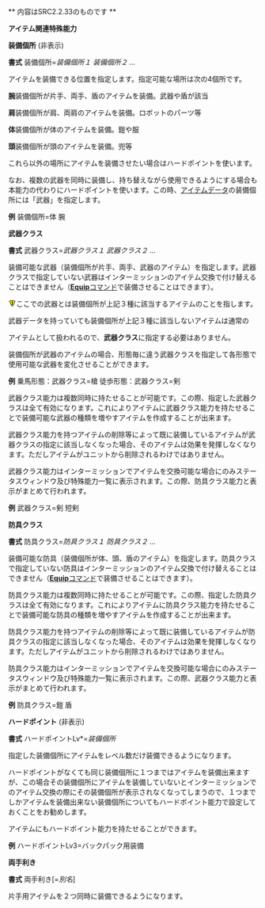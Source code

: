** 内容はSRC2.2.33のものです **

**アイテム関連特殊能力**

**装備個所** (非表示)

**書式** 装備個所=*装備個所１ 装備個所２ …*

アイテムを装備できる位置を指定します。指定可能な場所は次の4個所です。

**腕**装備個所が片手、両手、盾のアイテムを装備。武器や盾が該当

**肩**装備個所が肩、両肩のアイテムを装備。ロボットのパーツ等

**体**装備個所が体のアイテムを装備。鎧や服

**頭**装備個所が頭のアイテムを装備。兜等

これら以外の場所にアイテムを装備させたい場合はハードポイントを使います。

なお、複数の武器を同時に装備し、持ち替えながら使用できるようにする場合も本能力の代わりにハードポイントを使います。この時、[アイテムデータ](アイテムデータ.md)の装備個所には「武器」を指定します。

**例** 装備個所=体 腕

**武器クラス**

**書式** 武器クラス=*武器クラス１ 武器クラス２ …*

装備可能な武器（装備個所が片手、両手、武器のアイテム）を指定します。武器クラスで指定していない武器はインターミッションのアイテム交換で付け替えることはできません（[**Equip**コマンド](Equipコマンド.md)で装備させることはできます）。

![](./images/bm0.gif)ここでの武器とは装備個所が上記３種に該当するアイテムのことを指します。

武器データを持っていても装備個所が上記３種に該当しないアイテムは通常の

アイテムとして扱われるので、**武器クラス**に指定する必要はありません。

装備個所が武器のアイテムの場合、形態毎に違う武器クラスを指定して各形態で使用可能な武器を変化させることができます。

**例** 乗馬形態：武器クラス=槍  徒歩形態：武器クラス=剣

武器クラス能力は複数同時に持たせることが可能です。この際、指定した武器クラスは全て有効になります。これによりアイテムに武器クラス能力を持たせることで装備可能な武器の種類を増やすアイテムを作成することが出来ます。

武器クラス能力を持つアイテムの削除等によって既に装備しているアイテムが武器クラスの指定に該当しなくなった場合、そのアイテムは効果を発揮しなくなります。ただしアイテムがユニットから削除されるわけではありません。

武器クラス能力はインターミッションでアイテムを交換可能な場合にのみステータスウィンドウ及び特殊能力一覧に表示されます。この際、防具クラス能力と表示がまとめて行われます。

**例** 武器クラス=剣 短剣

**防具クラス**

**書式** 防具クラス=*防具クラス１ 防具クラス２ …*

装備可能な防具（装備個所が体、頭、盾のアイテム）を指定します。防具クラスで指定していない防具はインターミッションのアイテム交換で付け替えることはできません（[**Equip**コマンド](Equipコマンド.md)で装備させることはできます）。

防具クラス能力は複数同時に持たせることが可能です。この際、指定した防具クラスは全て有効になります。これによりアイテムに防具クラス能力を持たせることで装備可能な防具の種類を増やすアイテムを作成することが出来ます。

防具クラス能力を持つアイテムの削除等によって既に装備しているアイテムが防具クラスの指定に該当しなくなった場合、そのアイテムは効果を発揮しなくなります。ただしアイテムがユニットから削除されるわけではありません。

防具クラス能力はインターミッションでアイテムを交換可能な場合にのみステータスウィンドウ及び特殊能力一覧に表示されます。この際、武器クラス能力と表示がまとめて行われます。

**例** 防具クラス=鎧 盾

**ハードポイント** (非表示)

**書式** ハードポイントLv\*=*装備個所*

指定した装備個所にアイテムをレベル数だけ装備できるようになります。

ハードポイントがなくても同じ装備個所に１つまではアイテムを装備出来ますが、この場合その装備個所にアイテムを装備していないとインターミッションでのアイテム交換の際にその装備個所が表示されなくなってしまうので、１つまでしかアイテムを装備出来ない装備個所についてもハードポイント能力で設定しておくことをお勧めします。

アイテムにもハードポイント能力を持たせることができます。

**例** ハードポイントLv3=バックパック用装備

**両手利き**

**書式** 両手利き[=*別名*]

片手用アイテムを２つ同時に装備できるようになります。
